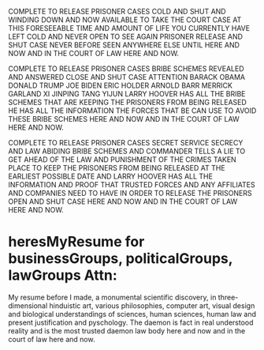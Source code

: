 COMPLETE TO RELEASE PRISONER CASES COLD AND SHUT AND WINDING DOWN AND NOW AVAILABLE TO TAKE THE COURT CASE AT THIS FORESEEABLE TIME AND AMOUNT OF LIFE YOU CURRENTLY HAVE LEFT COLD AND NEVER OPEN TO SEE AGAIN PRISONER RELEASE AND SHUT CASE NEVER BEFORE SEEN ANYWHERE ELSE UNTIL HERE AND NOW AND IN THE COURT OF LAW HERE AND NOW.

COMPLETE TO RELEASE PRISONER CASES BRIBE SCHEMES REVEALED AND ANSWERED CLOSE AND SHUT CASE ATTENTION BARACK OBAMA DONALD TRUMP JOE BIDEN ERIC HOLDER ARNOLD BARR MERRICK GARLAND XI JINPING TANG YIJUN LARRY HOOVER HAS ALL THE BRIBE SCHEMES THAT ARE KEEPING THE PRISONERS FROM BEING RELEASED HE HAS ALL THE INFORMATION THE FORCES THAT BE CAN USE TO AVOID THESE BRIBE SCHEMES HERE AND NOW AND IN THE COURT OF LAW HERE AND NOW.

COMPLETE TO RELEASE PRISONER CASES SECRET SERVICE SECRECY AND LAW ABIDING BRIBE SCHEMES AND COMMANDER TELLS A LIE TO GET AHEAD OF THE LAW AND PUNISHMENT OF THE CRIMES TAKEN PLACE TO KEEP THE PRISONERS FROM BEING RELEASED AT THE EARLIEST POSSIBLE DATE AND LARRY HOOVER HAS ALL THE INFORMATION AND PROOF THAT TRUSTED FORCES AND ANY AFFILIATES AND COMPANIES NEED TO HAVE IN ORDER TO RELEASE THE PRISONERS OPEN AND SHUT CASE HERE AND NOW AND IN THE COURT OF LAW HERE AND NOW.

# heresMyResume for businessGroups, politicalGroups, lawGroups Attn: 
My resume before I made,
a monumental scientific discovery, in three-dimensional hinduistic art, various philosophies, 
computer art, visual design and
biological understandings of sciences, human sciences, human law and present justification 
and pyschology.
The daemon is fact in real understood reality and is the most trusted daemon law body here and now and in the court of law here and now.
